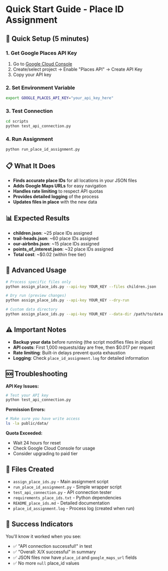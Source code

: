 # Quick Start Guide - Place ID Assignment

## 🚀 Quick Setup (5 minutes)

### 1. Get Google Places API Key
1. Go to [Google Cloud Console](https://console.cloud.google.com/)
2. Create/select project → Enable "Places API" → Create API Key
3. Copy your API key

### 2. Set Environment Variable
```bash
export GOOGLE_PLACES_API_KEY="your_api_key_here"
```

### 3. Test Connection
```bash
cd scripts
python test_api_connection.py
```

### 4. Run Assignment
```bash
python run_place_id_assignment.py
```

## 📋 What It Does

- **Finds accurate place IDs** for all locations in your JSON files
- **Adds Google Maps URLs** for easy navigation
- **Handles rate limiting** to respect API quotas
- **Provides detailed logging** of the process
- **Updates files in place** with the new data

## 📊 Expected Results

- **children.json**: ~25 place IDs assigned
- **trail-heads.json**: ~60 place IDs assigned  
- **our-airbnbs.json**: ~15 place IDs assigned
- **points_of_interest.json**: ~32 place IDs assigned
- **Total cost**: ~$0.02 (within free tier)

## 🔧 Advanced Usage

```bash
# Process specific files only
python assign_place_ids.py --api-key YOUR_KEY --files children.json

# Dry run (preview changes)
python assign_place_ids.py --api-key YOUR_KEY --dry-run

# Custom data directory
python assign_place_ids.py --api-key YOUR_KEY --data-dir /path/to/data
```

## ⚠️ Important Notes

- **Backup your data** before running (the script modifies files in place)
- **API costs**: First 1,000 requests/day are free, then $0.017 per request
- **Rate limiting**: Built-in delays prevent quota exhaustion
- **Logging**: Check `place_id_assignment.log` for detailed information

## 🆘 Troubleshooting

**API Key Issues:**
```bash
# Test your API key
python test_api_connection.py
```

**Permission Errors:**
```bash
# Make sure you have write access
ls -la public/data/
```

**Quota Exceeded:**
- Wait 24 hours for reset
- Check Google Cloud Console for usage
- Consider upgrading to paid tier

## 📁 Files Created

- `assign_place_ids.py` - Main assignment script
- `run_place_id_assignment.py` - Simple wrapper script
- `test_api_connection.py` - API connection tester
- `requirements_place_ids.txt` - Python dependencies
- `README_place_ids.md` - Detailed documentation
- `place_id_assignment.log` - Process log (created when run)

## 🎯 Success Indicators

You'll know it worked when you see:
- ✅ "API connection successful!" in test
- ✅ "Overall: X/X successful" in summary
- ✅ JSON files now have `place_id` and `google_maps_url` fields
- ✅ No more `null` place_id values
